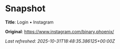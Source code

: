 # Snapshot

**Title**: Login • Instagram

**Original**: <https://www.instagram.com/binary.phoenix/>

_Last refreshed: 2025-10-31T18:48:35.386125+00:00Z_
